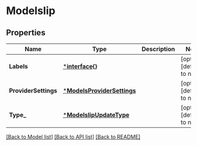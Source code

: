 # ModelsIip

## Properties
Name | Type | Description | Notes
------------ | ------------- | ------------- | -------------
**Labels** | [***interface{}**](interface{}.md) |  | [optional] [default to null]
**ProviderSettings** | [***ModelsProviderSettings**](models.ProviderSettings.md) |  | [optional] [default to null]
**Type_** | [***ModelsIipUpdateType**](models.IIPUpdateType.md) |  | [optional] [default to null]

[[Back to Model list]](../README.md#documentation-for-models) [[Back to API list]](../README.md#documentation-for-api-endpoints) [[Back to README]](../README.md)


